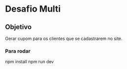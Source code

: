 # Desafio Multi

## Objetivo
Gerar cupom para os clientes que se cadastrarem no site. 

### Para rodar
npm install
npm run dev
